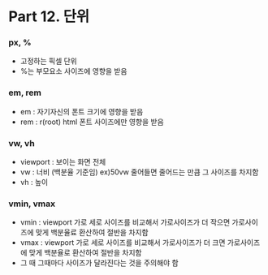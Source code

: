 # Part 12. 단위

### px, %
  - 고정하는 픽셀 단위
  - %는 부모요소 사이즈에 영향을 받음

### em, rem
  - em : 자기자신의 폰트 크기에 영향을 받음
  - rem : r(root) html 폰트 사이즈에만 영향을 받음

### vw, vh
  - viewport : 보이는 화면 전체
  - vw : 너비 (백분율 기준임) ex)50vw 줄어들면 줄어드는 만큼 그 사이즈를 차지함
  - vh : 높이 

### vmin, vmax
  - vmin : viewport 가로 세로 사이즈를 비교해서 가로사이즈가 더 작으면 가로사이즈에 맞게 백분율료 환산하여 절반을 차지함
  - vmax : viewport 가로 세로 사이즈를 비교해서 가로사이즈가 더 크면 가로사이즈에 맞게 백분율로 환산하여 절반을 차지함
  - 그 때 그때마다 사이즈가 달라진다는 것을 주의해야 함
